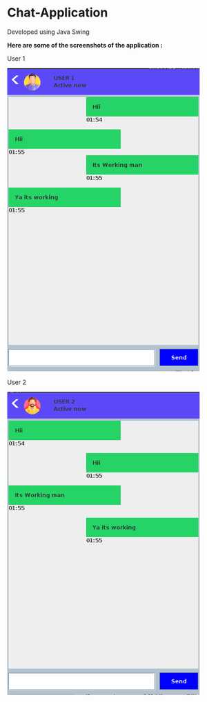 # Chat-Application
Developed using Java Swing


**Here are some of the screenshots of the application :**

User 1

![screenshot1](https://github.com/CharanTeja1005/Chat-Application/blob/main/Icons/ScreenShots/Screenshot%20from%202023-05-31%2001-55-57.png)

User 2

![screenshot2](https://github.com/CharanTeja1005/Chat-Application/blob/main/Icons/ScreenShots/Screenshot%20from%202023-05-31%2001-56-12.png)
